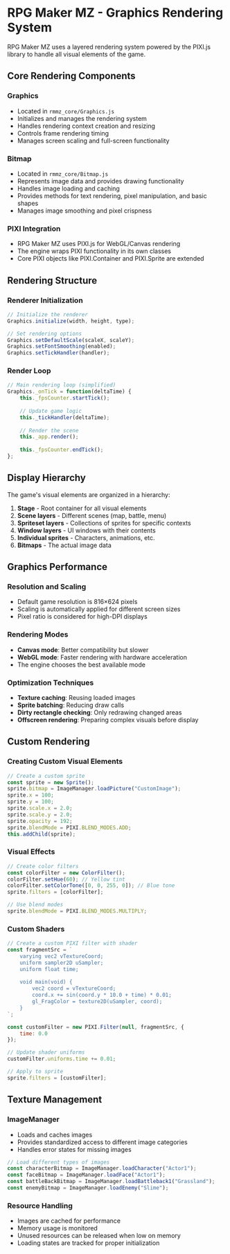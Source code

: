 # RPG Maker MZ - Graphics Rendering System

RPG Maker MZ uses a layered rendering system powered by the PIXI.js library to handle all visual elements of the game.

## Core Rendering Components

### Graphics
- Located in `rmmz_core/Graphics.js`
- Initializes and manages the rendering system
- Handles rendering context creation and resizing
- Controls frame rendering timing
- Manages screen scaling and full-screen functionality

### Bitmap
- Located in `rmmz_core/Bitmap.js`
- Represents image data and provides drawing functionality
- Handles image loading and caching
- Provides methods for text rendering, pixel manipulation, and basic shapes
- Manages image smoothing and pixel crispness

### PIXI Integration
- RPG Maker MZ uses PIXI.js for WebGL/Canvas rendering
- The engine wraps PIXI functionality in its own classes
- Core PIXI objects like PIXI.Container and PIXI.Sprite are extended

## Rendering Structure

### Renderer Initialization
```javascript
// Initialize the renderer
Graphics.initialize(width, height, type);

// Set rendering options
Graphics.setDefaultScale(scaleX, scaleY);
Graphics.setFontSmoothing(enabled);
Graphics.setTickHandler(handler);
```

### Render Loop
```javascript
// Main rendering loop (simplified)
Graphics._onTick = function(deltaTime) {
    this._fpsCounter.startTick();
    
    // Update game logic
    this._tickHandler(deltaTime);
    
    // Render the scene
    this._app.render();
    
    this._fpsCounter.endTick();
};
```

## Display Hierarchy

The game's visual elements are organized in a hierarchy:

1. **Stage** - Root container for all visual elements
2. **Scene layers** - Different scenes (map, battle, menu)
3. **Spriteset layers** - Collections of sprites for specific contexts
4. **Window layers** - UI windows with their contents
5. **Individual sprites** - Characters, animations, etc.
6. **Bitmaps** - The actual image data

## Graphics Performance

### Resolution and Scaling
- Default game resolution is 816×624 pixels
- Scaling is automatically applied for different screen sizes
- Pixel ratio is considered for high-DPI displays

### Rendering Modes
- **Canvas mode**: Better compatibility but slower
- **WebGL mode**: Faster rendering with hardware acceleration
- The engine chooses the best available mode

### Optimization Techniques
- **Texture caching**: Reusing loaded images
- **Sprite batching**: Reducing draw calls
- **Dirty rectangle checking**: Only redrawing changed areas
- **Offscreen rendering**: Preparing complex visuals before display

## Custom Rendering

### Creating Custom Visual Elements
```javascript
// Create a custom sprite
const sprite = new Sprite();
sprite.bitmap = ImageManager.loadPicture("CustomImage");
sprite.x = 100;
sprite.y = 100;
sprite.scale.x = 2.0;
sprite.scale.y = 2.0;
sprite.opacity = 192;
sprite.blendMode = PIXI.BLEND_MODES.ADD;
this.addChild(sprite);
```

### Visual Effects
```javascript
// Create color filters
const colorFilter = new ColorFilter();
colorFilter.setHue(60); // Yellow tint
colorFilter.setColorTone([0, 0, 255, 0]); // Blue tone
sprite.filters = [colorFilter];

// Use blend modes
sprite.blendMode = PIXI.BLEND_MODES.MULTIPLY;
```

### Custom Shaders
```javascript
// Create a custom PIXI filter with shader
const fragmentSrc = `
    varying vec2 vTextureCoord;
    uniform sampler2D uSampler;
    uniform float time;
    
    void main(void) {
        vec2 coord = vTextureCoord;
        coord.x += sin(coord.y * 10.0 + time) * 0.01;
        gl_FragColor = texture2D(uSampler, coord);
    }
`;

const customFilter = new PIXI.Filter(null, fragmentSrc, {
    time: 0.0
});

// Update shader uniforms
customFilter.uniforms.time += 0.01;

// Apply to sprite
sprite.filters = [customFilter];
```

## Texture Management

### ImageManager
- Loads and caches images
- Provides standardized access to different image categories
- Handles error states for missing images

```javascript
// Load different types of images
const characterBitmap = ImageManager.loadCharacter("Actor1");
const faceBitmap = ImageManager.loadFace("Actor1");
const battleBackBitmap = ImageManager.loadBattleback1("Grassland");
const enemyBitmap = ImageManager.loadEnemy("Slime");
```

### Resource Handling
- Images are cached for performance
- Memory usage is monitored
- Unused resources can be released when low on memory
- Loading states are tracked for proper initialization